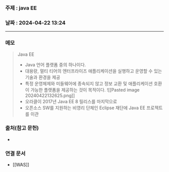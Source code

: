 ### 주제 : java EE

### 날짜 : 2024-04-22 13:24
----
### 메모
> Java EE
> 	- Java 언어 플랫폼 중의 하나이다.
> 	- 대용량, 멀티 티어의 엔터프라이즈 애플리케이션을 실행하고 운영할 수 있는 기술과 환경을 제공
> 	- 특정 운영체제와 미들웨어에 종속되지 않고 정보 교환 및 애플리케이션 호환이 가능한 플랫폼을 제공하는 것이 목적이다.
> 	![[Pasted image 20240422132625.png]]
> 	- 오라클이 2017년 Java EE 8 릴리스를 마지막으로
> 	- 오픈소스 SW를 지원하는 비영리 단체인 Eclipse 재단에 Java EE 프로젝트를 이관

### 출처(참고 문헌)
-

### 연결 문서
- [[WAS]]
